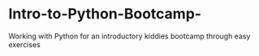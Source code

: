 # Intro-to-Python-Bootcamp-
 Working with Python for an introductory kiddies bootcamp through easy exercises

